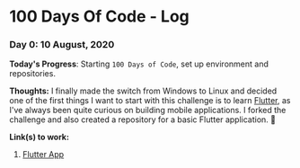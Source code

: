 # 100 Days Of Code - Log

### Day 0: 10 August, 2020

**Today's Progress**: Starting `100 Days of Code`, set up environment and repositories.

**Thoughts:** I finally made the switch from Windows to Linux and decided one of the first things I want to start with this challenge is to learn [Flutter](https://flutter.dev), as I've always been quite curious on building mobile applications. I forked the challenge and also created a repository for a basic Flutter application. 🚀

**Link(s) to work:** 
1. [Flutter App](http://github.com/theunisbotha/flutterapp)
